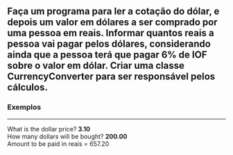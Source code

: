<div>
  <h2>
     Faça um programa para ler a cotação do dólar, e depois um valor em dólares a ser comprado por uma pessoa em reais. Informar quantos reais a pessoa vai pagar pelos dólares, considerando ainda que a pessoa terá que pagar 6% de IOF sobre o valor em dólar. Criar uma classe CurrencyConverter  para ser responsável pelos cálculos.
  </h2>

  <h3>Exemplos</h3>    
<hr>
  <p>
    What is the dollar price? <b>3.10</b> <br>
    How many dollars will be bought? <b>200.00</b><br>
    Amount to be paid in reais = 657.20<br>
  </p>
</div>
